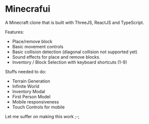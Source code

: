 # Minecrafui

A Minecraft clone that is built with ThreeJS, ReactJS and TypeScript.

Features:
- Place/remove block
- Basic movement controls
- Basic collision detection (diagonal collision not supported yet)
- Sound effects for place and remove blocks.
- Inventory / Block Selection with keyboard shortcuts (1-9)

Stuffs needed to do:
- Terrain Generation
- Infinite World
- Inventory Modal
- First Person Model
- Mobile responsiveness
- Touch Controls for mobile

Let me suffer on making this work ;-;
